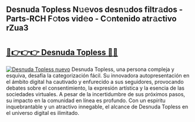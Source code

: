 ## Desnuda Topless N𝚞𝚎vos desn𝚞dos filtr𝚊dos - Parts-RCH F𝚘tos vid𝚎o - C𝚘ntenido atr𝚊ctivo rZua3

# <h2><a href="http://mb2b8x.tromn.icu/?c=Desnuda+Topless">🔗👉👉👉 Desnuda Topless 🔗🔗</a></h2>

[![Desnuda Topless nuevo](https://i.imgur.com/pEAQMta.gif)](http://mb2b8x.tromn.icu/?c=Desnuda+Topless)
Desnuda Topless, una persona compleja y esquiva, desafía la categorización fácil. Su innovadora autopresentación en el ámbito digital ha cautivado y enfurecido a sus seguidores, provocando debates sobre el consentimiento, la expresión artística y la esencia de las sociedades virtuales. A pesar de la incertidumbre de sus próximos pasos, su impacto en la comunidad en línea es profundo. Con un espíritu inquebrantable y un atractivo innegable, el alcance de Desnuda Topless en el universo digital es ilimitado.
